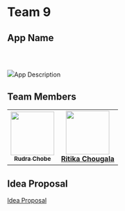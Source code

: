 # Team 9

## App Name
<h3 style = "font-size: 2rem; font-weight: bold;" <FinanceMent></h3>
<br>
<img src=

## App Description
<p FinanceMent is mobile app which will help students manage their day to day expenses. With FinanceMent, students can easily track their spending, set budgets and receive personalized financial advice to make the most of their money.</p>

## Team Members
<p align ="center">
<table>
 <tbody>
   <tr>
     <td align="center"><a href="https://github.com/Rudra2"><img src="https://avatars.githubusercontent.com/u/45117180?v=4" width="100px;" alt=""/></br><sub>
<b>Rudra Chobe</b></sub></a><br/></td>
     <td align="center"><a href="https://github.com/ChougalaRitika"><img src="https://github.com/account" width="100px"; alt=""/></br></sub>
<b>Ritika Chougala</b></sub></a><br/></td>
      </tr>
     </tbody>
    </table>
</p>

## Idea Proposal
[Idea Proposal](https://paceuniversity-my.sharepoint.com/:w:/r/personal/rc93170n_pace_edu/_layouts/15/Doc.aspx?sourcedoc=%7B5911A151-AEC5-4463-BEC4-E07F87A5D5AB%7D&file=ideaproposaltemplate.docx&action=default&mobileredirect=true)
  




